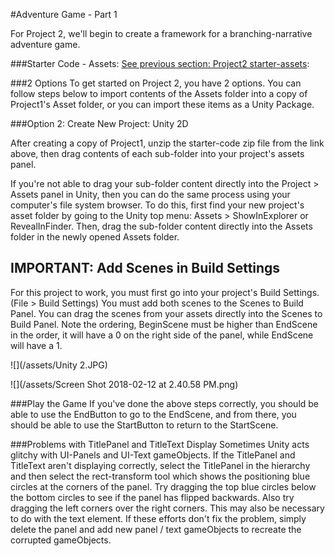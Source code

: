#Adventure Game - Part 1

For Project 2, we'll begin to create a framework for a branching-narrative adventure game.

###Starter Code - Assets: 
[See previous section: Project2 starter-assets](/project2-starter-assets.md):

###2 Options
To get started on Project 2, you have 2 options. You can  follow steps below to import contents of the Assets folder into a copy of Project1's Asset folder, or you can import these items as a Unity Package.

###Option 2: Create New Project: Unity 2D 
 
After creating a copy of Project1, unzip the starter-code zip file from the link above, then drag contents of each sub-folder into your project's assets panel.  

If you're not able to drag your sub-folder content directly into the Project > Assets panel in Unity, then you can do the same process using your computer's file system browser.  To do this, first find your new project's asset folder by going to the Unity top menu: Assets > ShowInExplorer or RevealInFinder. Then, drag the sub-folder content directly into the Assets folder in the newly opened Assets folder.



## IMPORTANT: Add Scenes in Build Settings
For this project to work, you must first go into your project's Build Settings. (File > Build Settings)  You must add both scenes to the Scenes to Build Panel.  You can drag the scenes from your assets directly into the Scenes to Build Panel.  Note the ordering, BeginScene must be higher than EndScene in the order, it will have a 0 on the right side of the panel, while EndScene will have a 1.

![](/assets/Unity 2.JPG)

![](/assets/Screen Shot 2018-02-12 at 2.40.58 PM.png)

###Play the Game
If you've done the above steps correctly, you should be able to use the EndButton to go to the EndScene, and from there, you should be able to use the StartButton to return to the StartScene.

###Problems with TitlePanel and TitleText Display
Sometimes Unity acts glitchy with UI-Panels and UI-Text gameObjects.  If the TitlePanel and TitleText aren't displaying correctly, select the TitlePanel in the hierarchy and then select the rect-transform tool which shows the positioning blue circles at the corners of the panel.  Try dragging the top blue circles below the bottom circles to see if the panel has flipped backwards.  Also try dragging the left corners over the right corners.  This may also be necessary to do with the text element.  If these efforts don't fix the problem, simply delete the panel and add new panel / text gameObjects to recreate the corrupted gameObjects.
